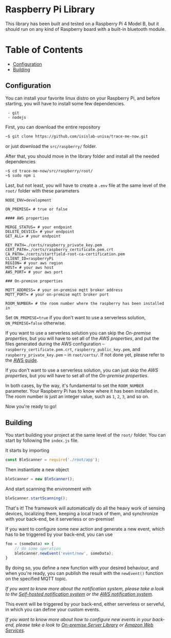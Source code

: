 # Raspberry Pi Library

This library has been built and tested on a Raspberry Pi 4 Model B, but it should run on any kind of Raspberry board with a built-in bluetooth module.

# Table of Contents
- [Configuration](#configuration)
- [Building](#building)

## Configuration

You can install your favorite linux distro on your Raspberry Pi, and before starting, you will have to install some few dependencies.

```
 - git
 - nodejs
```

First, you can download the entire repository

```bash
~$ git clone https://github.com/isislab-unisa/trace-me-now.git
```

or just download the `src/raspberry/` folder.

After that, you should move in the library folder and install all the needed dependencies

```bash
~$ cd trace-me-now/src/raspberry/root/
~$ sudo npm i
```
Last, but not least, you will have to create a `.env` file at the same level of the `root/` folder with these parameters

```
NODE_ENV=development

ON_PREMISE= # true or false

#### AWS properties

MERGE_STATUS= # your endpoint
DELETE_DEVICE= # your endpoint
GET_ALL= # your endpoint

KEY_PATH=./certs/raspberry_private_key.pem
CERT_PATH=./certs/raspberry_certificate.pem.crt
CA_PATH=./certs/startfield-root-ca-certification.pem
CLIENT_ID=raspberryPi
REGION= # your aws region
HOST= # your aws host
AWS_PORT= # your aws port

### On-premise properties

MQTT_ADDRESS= # your on-premise mqtt broker address
MQTT_PORT= # your on-premise mqtt broker port

ROOM_NUMBER= # the room number where the raspberry has been installed in
```

Set `ON_PREMISE=true` if you don't want to use a serverless solution, `ON_PREMISE=false` otherwise.

If you want to use a serverless solution you can skip the *On-premise properties*, but you will have to set all of the *AWS properties*, and put the files generated during the AWS configuration – `raspberry_certificate.pem.crt`, `raspberry_public_key.pem`, and `raspberry_private_key.pem` – in `root/certs/`. If not done yet, please refer to the [AWS guide](https://github.com/isislab-unisa/trace-me-now/tree/dev/src/cloud/aws#amazon-web-services).

If you don't want to use a serverless solution, you can just skip the *AWS properties*, but you will have to set all of the *On-premise properties*.

In both cases, by the way, it's fundamental to set the `ROOM_NUMBER` parameter. Your Raspberry Pi has to know where it has been installed in. The room number is just an integer value, such as `1`, `2`, `3`, and so on.

Now you're ready to go! 

## Building

You start building your project at the same level of the `root/` folder. You can start by following the `index.js` file.

It starts by importing

```javascript
const BleScanner = require('./root/app');
```
Then instiantiate a new object
```javascript
bleScanner = new BleScanner();
```

And start scanning the environment with

```javascript
bleScanner.startScanning();
```

That's it! The framework will automatically do all the heavy work of sensing devices, localizing them, keeping a local track of them, and synchronize with your back-end, be it serverless or on-premise!

If you want to configure some new action and generate a new event, which has to be triggered by your back-end, you can use

```javascript
foo = (someData) => {
    // do some operation
    bleScanner.newEvent('event/new', someData);
}
```

By doing so, you define a new function with your desired behaviour, and when you're ready, you can publish the result with the `newEvent()` function on the specified MQTT topic.

*If you want to know more about the notification system, please take a look to the [Self-hosted notification system](https://github.com/isislab-unisa/trace-me-now/tree/dev/src/self-hosted#notification-system) or the [AWS notification system](https://github.com/isislab-unisa/trace-me-now/tree/dev/src/cloud/aws#notification-system).*

This event will be triggered by your back-end, either serverless or serveful, in which you can define your custom events.

*If you want to know more about how to configure new events in your back-end, please take a look to [On-premise Server Library](https://github.com/isislab-unisa/trace-me-now/tree/dev/src/self-hosted#self-hosted-server) or [Amazon Web Services](https://github.com/isislab-unisa/trace-me-now/tree/dev/src/cloud/aws#amazon-web-services).*